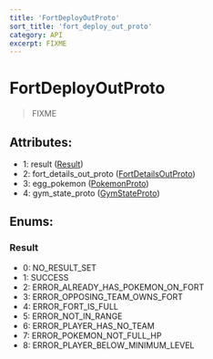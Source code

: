 ```yaml
---
title: 'FortDeployOutProto'
sort_title: 'fort_deploy_out_proto'
category: API
excerpt: FIXME
---
```


# FortDeployOutProto

> FIXME

## Attributes:

- 1: result ([Result](#result))
- 2: fort_details_out_proto ([FortDetailsOutProto](../FortDetailsOutProto/))
- 3: egg_pokemon ([PokemonProto](../PokemonProto/))
- 4: gym_state_proto ([GymStateProto](../GymStateProto/))

## Enums:

### Result
- 0: NO_RESULT_SET
- 1: SUCCESS
- 2: ERROR_ALREADY_HAS_POKEMON_ON_FORT
- 3: ERROR_OPPOSING_TEAM_OWNS_FORT
- 4: ERROR_FORT_IS_FULL
- 5: ERROR_NOT_IN_RANGE
- 6: ERROR_PLAYER_HAS_NO_TEAM
- 7: ERROR_POKEMON_NOT_FULL_HP
- 8: ERROR_PLAYER_BELOW_MINIMUM_LEVEL
